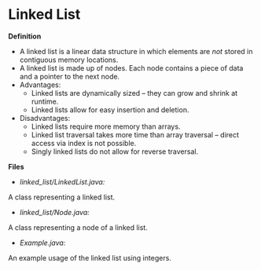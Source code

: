 # Linked List

**Definition**

* A linked list is a linear data structure in which elements are *not* stored in contiguous memory locations.
* A linked list is made up of nodes. Each node contains a piece of data and a pointer to the next node.
* Advantages:
     * Linked lists are dynamically sized – they can grow and shrink at runtime.
     * Linked lists allow for easy insertion and deletion.
* Disadvantages:
     * Linked lists require more memory than arrays.
     * Linked list traversal takes more time than array traversal – direct access via index is not possible.
     * Singly linked lists do not allow for reverse traversal.

**Files**

* *linked_list/LinkedList.java:* 

A class representing a linked list.

* *linked_list/Node.java:*

A class representing a node of a linked list.

* *Example.java:*

An example usage of the linked list using integers.
